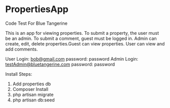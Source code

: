 # PropertiesApp
Code Test For Blue Tangerine


This is an app for viewing properties. To submit a property, the user must be an admin. To submit a comment, guest must be logged in. 
Admin can create, edit, delete properties.Guest can view properties. User can view and add comments.


User Login: bob@gmail.com password: password
Admin Login: testAdmin@bluetangerine.com password: password


Install Steps: 
1. Add properties db
2. Composer Install
3. php artisan migrate
4. php artisan db:seed

